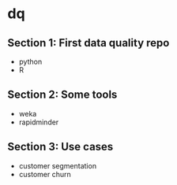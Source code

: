 # dq

## Section 1: First data quality repo
- python
- R
## Section 2: Some tools
- weka
- rapidminder
## Section 3: Use cases
- customer segmentation
- customer churn
